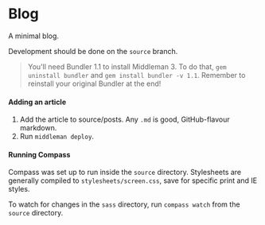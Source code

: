 Blog
==

A minimal blog.

Development should be done on the `source` branch.

> You'll need Bundler 1.1 to install Middleman 3. To do that, `gem uninstall bundler` and `gem install bundler -v 1.1`. Remember to reinstall your original Bundler at the end!

#### Adding an article

1. Add the article to source/posts. Any `.md` is good, GitHub-flavour markdown.
2. Run `middleman deploy`.

#### Running Compass

Compass was set up to run inside the `source` directory. Stylesheets are generally compiled to `stylesheets/screen.css`, save for specific print and IE styles.

To watch for changes in the `sass` directory, run `compass watch` from the `source` directory.
